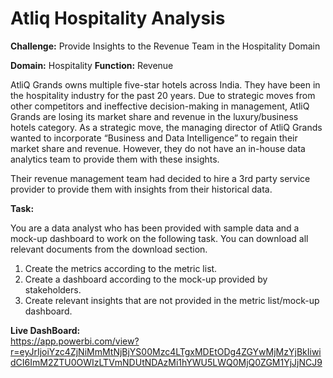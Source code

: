 # Atliq Hospitality Analysis
**Challenge:** Provide Insights to the Revenue Team in the Hospitality Domain

**Domain:** Hospitality **Function:** Revenue

AtliQ Grands owns multiple five-star hotels across India. They have been in the hospitality industry for the past 20 years. Due to strategic moves from other competitors and ineffective decision-making in management, AtliQ Grands are losing its market share and revenue in the luxury/business hotels category. As a strategic move, the managing director of AtliQ Grands wanted to incorporate “Business and Data Intelligence” to regain their market share and revenue. However, they do not have an in-house data analytics team to provide them with these insights.

Their revenue management team had decided to hire a 3rd party service provider to provide them with insights from their historical data.

**Task:**

You are a data analyst who has been provided with sample data and a mock-up dashboard to work on the following task. You can download all relevant documents from the download section.

1. Create the metrics according to the metric list.
2. Create a dashboard according to the mock-up provided by stakeholders.
3. Create relevant insights that are not provided in the metric list/mock-up dashboard.

**Live DashBoard:** <br> 
https://app.powerbi.com/view?r=eyJrIjoiYzc4ZjNiMmMtNjBjYS00Mzc4LTgxMDEtODg4ZGYwMjMzYjBkIiwidCI6ImM2ZTU0OWIzLTVmNDUtNDAzMi1hYWU5LWQ0MjQ0ZGM1YjJjNCJ9
